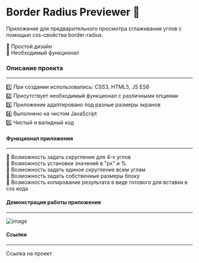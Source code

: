# Border Radius Previewer :triangular_ruler:
Приложение для предварительного просмотра сглаживания углов с помощью css-свойства border-radius.     
    
:straight_ruler: Простой дизайн    
:straight_ruler: Необходимый функционал        

### Описание проекта
____
:one: При создании использовались: CSS3, HTML5, JS ES6      
:two: Присутствует необходимый функционал с различными опциями    
:three: Приложение адаптировано под разные размеры экранов    
:four: Выполнено на чистом JavaScript    
:five: Чистый и валидный код    
    
#### Функционал приложения    
____    
:paperclip: Возможность задать скругление для 4-х углов    
:paperclip: Возможность установки значений в "px" и %     
:paperclip: Возможность задать единое скругление всем углам    
:paperclip: Возможность задать собственные размеры блоку    
:paperclip: Возможность копирование результата в виде готового для вставки в css кода    

#### Демонстрация работы приложения    
____    

![image]()

#### Ссылки    
____   

Ссылка на проект
